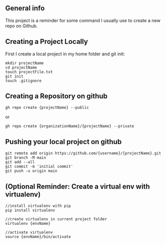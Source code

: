 ## General info
This project is a reminder for some command I usually use to create a new repo on Github.

## Creating a Project Locally
First I create a local project in my home folder and git init:

```
mkdir projectName
cd projectName
touch projectFile.txt
git init
touch .gitignore
```

## Creating a Repository on github

```
gh repo create {projectName} --public
```

or

```
gh repo create {organizationName}/{projectName} --private
```

## Pushing your local project on github

```
git remote add origin https://github.com/{username}/{projectName}.git
git branch -M main
git add --all
git commit -m 'initial commit'
git push -u origin main
```

## (Optional Reminder: Create a virtual env with virtualenv)

```
//install virtualenv with pip
pip install virtualenv

//create virtualenv in current project folder
virtualenv {envName}

//activate virtualenv
source {envName}/bin/activate
```